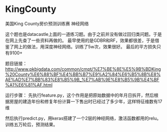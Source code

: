 # KingCounty
美国King County房价预测训练赛 神经网络

这个题也是datacastle上面的一道练习题。由于之前并没有做过回归类问题。于是在网上先查了一些资料再做的。
最早使用的是GDBR和RF，效果都很差，于是借鉴了网上的做法，用深度神经网络。训练了5w次，效果很好。
最后的平方损失只有9100+

题目链接：http://www.pkbigdata.com/common/cmpt/%E7%BE%8E%E5%9B%BDKing%20County%E6%88%BF%E4%BB%B7%E9%A2%84%E6%B5%8B%E8%AE%AD%E7%BB%83%E8%B5%9B_%E7%AB%9E%E8%B5%9B%E4%BF%A1%E6%81%AF.html

运行步骤：
先执行feature.py，这个作用是把原始数据中的年月日拆开，然后根据房屋的建造年份和修复年份计算一下售出时已经过了多少年，这样特征维数有17维

然后执行predict.py，用keras搭建了一个2层的神经网络，激活函数都用的relu。训练五万轮后，预测结果。

